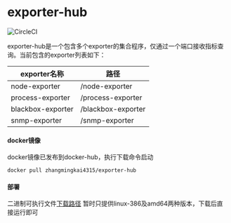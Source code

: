# exporter-hub

![CircleCI](https://circleci.com/gh/zhangmingkai4315/exporter-hub.svg?style=svg)

exporter-hub是一个包含多个exporter的集合程序，仅通过一个端口接收指标查询。当前包含的exporter列表如下：

| exporter名称      | 路径                   |
|--------------    |------------------------|
|node-exporter     | /node-exporter         |
|process-exporter  | /process-exporter      |
|blackbox-exporter | /blackbox-exporter     |
|snmp-exporter     | /snmp-exporter         |




#### docker镜像

docker镜像已发布到docker-hub，执行下载命令启动

```
docker pull zhangmingkai4315/exporter-hub
```


#### 部署

二进制可执行文件[下载路径](https://github.com/zhangmingkai4315/exporter-hub/releases)
暂时只提供linux-386及amd64两种版本，下载后直接运行即可